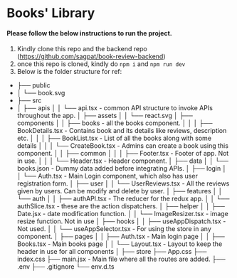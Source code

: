 # Books' Library

#### Please follow the below instructions to run the project.
1. Kindly clone this repo and the backend repo (https://github.com/sagpat/book-review-backend)
2. once this repo is cloned, kindly do `npm i` and `npm run dev`
3. Below is the folder structure for ref:

- ├── public
- │   └── book.svg
- ├── src
-  │   ├── apis
│   │   └── api.tsx  - common API structure to invoke APIs throughout the app.
│   ├── assets
│   │   └── react.svg
│   ├── components
│   │   ├── books - all the books component.
│   │   │   ├── BookDetails.tsx - Contains book and its details like reviews, description etc.
│   │   │   ├── BookList.tsx - List of all the books along with some details
│   │   │   └── CreateBook.tsx - Admins can create a book using this component.
│   │   ├── common
│   │   │   ├── Footer.tsx - Footer of app. Not in use.
│   │   │   └── Header.tsx - Header component.
│   ├── data
│   │   └── books.json - Dummy data added before integrating APIs.
│   ├── login
│   │   └── Auth.tsx - Main Login component, which also has user registration form.
│   ├── user
│   │   └── UserReviews.tsx - All the reviews given by users. Can be modify and delete by user.
│   ├── features
│   │   └── auth
│   │       ├── authAPI.tsx - The reducer for the redux app.
│   │       └── authSlice.tsx - these are the action dispatchers.
│   ├── helper
│   │   ├── Date.jsx - date modification function.
│   │   └── ImageResizer.tsx  - image resize function. Not in use
│   ├── hooks
│   │   ├── useAppDispatch.tsx - Not used.
│   │   └── useAppSelector.tsx - For using the store in any component.
│   ├── pages
│   │   ├── Auth.tsx - Main login page
│   │   ├── Books.tsx - Main books page
│   │   └── Layout.tsx - Layout to keep the header in use for all components
│   ├── store
├── App.css
├── index.css
├── main.jsx  - Main file where all the routes are added.
├── .env
├── .gitignore
└── env.d.ts